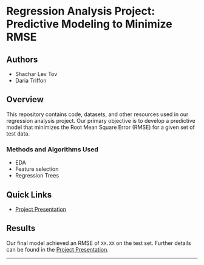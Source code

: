 # Regression Analysis Project: Predictive Modeling to Minimize RMSE

## Authors
- Shachar Lev Tov
- Daria Triffon

## Overview
This repository contains code, datasets, and other resources used in our regression analysis project. 
Our primary objective is to develop a predictive model that minimizes the Root Mean Square Error (RMSE) for a given set of test data.

### Methods and Algorithms Used
- EDA
- Feature selection
- Regression Trees


## Quick Links
- [Project Presentation](https://docs.google.com/presentation/d/1tIXeV3bZ6SR-5HhjHxH1BFxQJz19aeUfg5kwWmlSxr8/edit?usp=sharing)


## Results
Our final model achieved an RMSE of `XX.XX` on the test set. 
Further details can be found in the [Project Presentation](https://docs.google.com/presentation/d/1tIXeV3bZ6SR-5HhjHxH1BFxQJz19aeUfg5kwWmlSxr8/edit?usp=sharing).



---
